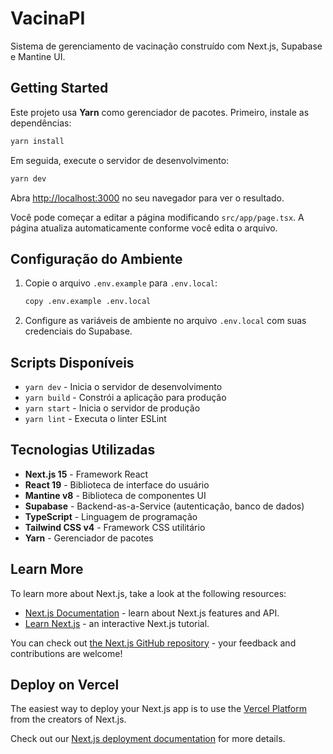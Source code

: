 # VacinaPI

Sistema de gerenciamento de vacinação construído com Next.js, Supabase e Mantine UI.

## Getting Started

Este projeto usa **Yarn** como gerenciador de pacotes. Primeiro, instale as dependências:

```bash
yarn install
```

Em seguida, execute o servidor de desenvolvimento:

```bash
yarn dev
```

Abra [http://localhost:3000](http://localhost:3000) no seu navegador para ver o resultado.

Você pode começar a editar a página modificando `src/app/page.tsx`. A página atualiza automaticamente conforme você edita o arquivo.

## Configuração do Ambiente

1. Copie o arquivo `.env.example` para `.env.local`:

   ```bash
   copy .env.example .env.local
   ```

2. Configure as variáveis de ambiente no arquivo `.env.local` com suas credenciais do Supabase.

## Scripts Disponíveis

- `yarn dev` - Inicia o servidor de desenvolvimento
- `yarn build` - Constrói a aplicação para produção
- `yarn start` - Inicia o servidor de produção
- `yarn lint` - Executa o linter ESLint

## Tecnologias Utilizadas

- **Next.js 15** - Framework React
- **React 19** - Biblioteca de interface do usuário
- **Mantine v8** - Biblioteca de componentes UI
- **Supabase** - Backend-as-a-Service (autenticação, banco de dados)
- **TypeScript** - Linguagem de programação
- **Tailwind CSS v4** - Framework CSS utilitário
- **Yarn** - Gerenciador de pacotes

## Learn More

To learn more about Next.js, take a look at the following resources:

- [Next.js Documentation](https://nextjs.org/docs) - learn about Next.js features and API.
- [Learn Next.js](https://nextjs.org/learn) - an interactive Next.js tutorial.

You can check out [the Next.js GitHub repository](https://github.com/vercel/next.js) - your feedback and contributions are welcome!

## Deploy on Vercel

The easiest way to deploy your Next.js app is to use the [Vercel Platform](https://vercel.com/new?utm_medium=default-template&filter=next.js&utm_source=create-next-app&utm_campaign=create-next-app-readme) from the creators of Next.js.

Check out our [Next.js deployment documentation](https://nextjs.org/docs/app/building-your-application/deploying) for more details.
